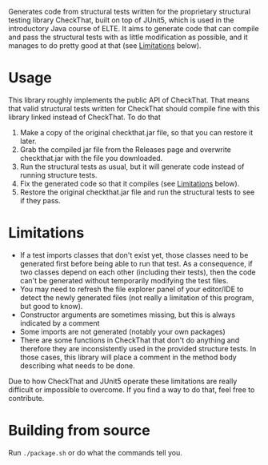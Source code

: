 Generates code from structural tests written for the proprietary
structural testing library CheckThat, built on top of JUnit5, which is
used in the introductory Java course of ELTE. It aims to generate code
that can compile and pass the structural tests with as little
modification as possible, and it manages to do pretty good at that (see
[Limitations](#Limitations) below).

# Usage

This library roughly implements the public API of CheckThat. That means
that valid structural tests written for CheckThat should compile fine
with this library linked instead of CheckThat. To do that

1. Make a copy of the original checkthat.jar file, so that you can
restore it later.
2. Grab the compiled jar file from the Releases page and overwrite
checkthat.jar with the file you downloaded.
3. Run the structural tests as usual, but it will generate code instead
of running structure tests.
4. Fix the generated code so that it compiles (see
[Limitations](#Limitations) below).
5. Restore the original checkthat.jar file and run the structural tests
to see if they pass.

# Limitations

- If a test imports classes that don't exist yet, those classes need to
be generated first before being able to run that test. As a consequence,
if two classes depend on each other (including their tests), then the
code can't be generated without temporarily modifying the test files. 
- You may need to refresh the file explorer panel of your editor/IDE
to detect the newly generated files (not really a limitation of this 
program, but good to know).
- Constructor arguments are sometimes missing, but this is always
indicated by a comment
- Some imports are not generated (notably your own packages)
- There are some functions in CheckThat that don't do anything and
therefore they are inconsistently used in the provided structure tests.
In those cases, this library will place a comment in the method body
describing what needs to be done.

Due to how CheckThat and JUnit5 operate these limitations are really
difficult or impossible to overcome.  If you find a way to do that, feel
free to contribute.

# Building from source

Run `./package.sh` or do what the commands tell you.

